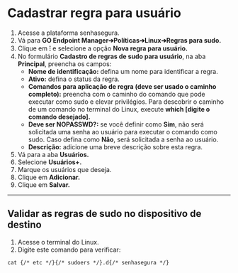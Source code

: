 # Cadastrar regra para usuário

1. Acesse a plataforma senhasegura.
2. Vá para **GO Endpoint Manager➔Políticas➔Linux➔Regras para sudo.**
3. Clique em **⁝** e selecione a opção **Nova regra para usuário.**
4. No formulário **Cadastro de regras de sudo para usuário**, na aba **Principal**, preencha os campos:
    * **Nome de identificação:** defina um nome para identificar a regra.
    * **Ativo:** defina o status da regra.
    * **Comandos para aplicação de regra (deve ser usado o caminho completo):** preencha com o caminho do comando que pode executar como sudo e elevar privilégios. Para descobrir o caminho de um comando no terminal do Linux, execute **which [digite o comando desejado].**
    * **Deve ser NOPASSWD?:** se você definir como **Sim**, não será solicitada uma senha ao usuário para executar o comando como sudo. Caso defina como **Não**, será solicitada a senha ao usuário.
    * **Descrição:** adicione uma breve descrição sobre esta regra.
6. Vá para a aba **Usuários.**
7. Selecione **Usuários+.**
8. Marque os usuários que deseja.
9. Clique em **Adicionar.**
10. Clique em **Salvar.**


* * *

## Validar as regras de sudo no dispositivo de destino

1. Acesse o terminal do Linux.
2. Digite este comando para verificar:

```shell
cat {/* etc */}{/* sudoers */}.d{/* senhasegura */}
```
